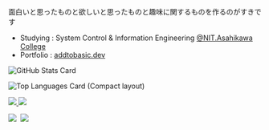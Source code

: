 面白いと思ったものと欲しいと思ったものと趣味に関するものを作るのがすきです

- Studying : System Control & Information Engineering [@NIT.Asahikawa College](https://www.asahikawa-nct.ac.jp/)
- Portfolio : [addtobasic.dev](https://addtobasic.dev/)

![GitHub Stats Card](https://github-readme-stats.vercel.app/api?username=addtobasic&show_icons=true&count_private=true&theme=blue-green)

![Top Languages Card (Compact layout)](https://github-readme-stats.vercel.app/api/top-langs/?username=addtobasic&layout=compact&theme=blue-green)


<a href="https://twitter.com/addtobasic" target="_blank" rel="noreferrer">
<img src="https://img.shields.io/badge/twitter-follow-%231DA1F2.svg?style=for-the-badge&logo=twitter" />
</a>

<a href="https://www.facebook.com/genki.kano.794/" target="_blank" rel="noreferrer">
  <img src="https://img.shields.io/badge/facebook-follow-%231877F2.svg?style=for-the-badge&logo=facebook"/>
</a>

![](https://img.shields.io/badge/-No%20socialization-red)&nbsp;
<img src="https://komarev.com/ghpvc/?username=Genshi0916">
